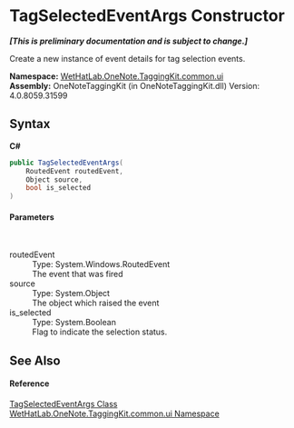 # TagSelectedEventArgs Constructor 
 _**\[This is preliminary documentation and is subject to change.\]**_

Create a new instance of event details for tag selection events.

**Namespace:**&nbsp;<a href="043a9407-ac38-b3ac-7348-a6090af495ad">WetHatLab.OneNote.TaggingKit.common.ui</a><br />**Assembly:**&nbsp;OneNoteTaggingKit (in OneNoteTaggingKit.dll) Version: 4.0.8059.31599

## Syntax

**C#**<br />
``` C#
public TagSelectedEventArgs(
	RoutedEvent routedEvent,
	Object source,
	bool is_selected
)
```


#### Parameters
&nbsp;<dl><dt>routedEvent</dt><dd>Type: System.Windows.RoutedEvent<br />The event that was fired</dd><dt>source</dt><dd>Type: System.Object<br />The object which raised the event</dd><dt>is_selected</dt><dd>Type: System.Boolean<br />Flag to indicate the selection status.</dd></dl>

## See Also


#### Reference
<a href="766329f8-e4b6-8124-92c3-0a9a82fee811">TagSelectedEventArgs Class</a><br /><a href="043a9407-ac38-b3ac-7348-a6090af495ad">WetHatLab.OneNote.TaggingKit.common.ui Namespace</a><br />
